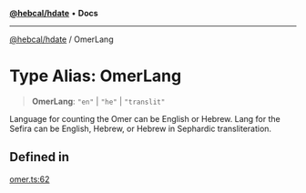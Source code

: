 [**@hebcal/hdate**](../README.md) • **Docs**

***

[@hebcal/hdate](../globals.md) / OmerLang

# Type Alias: OmerLang

> **OmerLang**: `"en"` \| `"he"` \| `"translit"`

Language for counting the Omer can be English or Hebrew.
Lang for the Sefira can be English, Hebrew, or Hebrew in Sephardic transliteration.

## Defined in

[omer.ts:62](https://github.com/hebcal/hdate-js/blob/0598d33c365bb80f37dc49c0f800617668c63a8d/src/omer.ts#L62)
